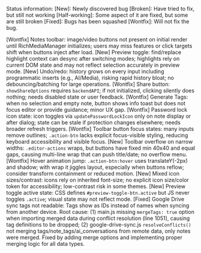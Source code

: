 Status information:
[New]: Newly discovered bug
[Broken]: Have tried to fix, but still not working
[Half-working]: Some aspect of it are fixed, but some are still broken
[Fixed]: Bugs has been squashed
[Wontfix]: Will not fix the bug.

[Wontfix] Notes toolbar: image/video buttons not present on initial render until RichMediaManager initializes; users may miss features or click targets shift when buttons inject after load.
[New] Preview toggle: find/replace highlight context can desync after switching modes; highlights rely on current DOM state and may not reflect selection accurately in preview mode.
[New] Undo/redo: history grows on every input including programmatic inserts (e.g., AI/Media), risking rapid history bloat; no debouncing/batching for large operations.
[Wontfix] Share button: `showShareOptions` requires `backendAPI`; if not initialized, clicking silently does nothing; needs disabled state or user feedback.
[Wontfix] Generate Tags: when no selection and empty note, button shows info toast but does not focus editor or provide guidance; minor UX gap.
[Wontfix] Password lock icon state: icon toggles via `updatePasswordLockIcon` only on note display or after dialog; state can be stale if protection changes elsewhere; needs broader refresh triggers.
[Wontfix] Toolbar button focus states: many inputs remove outlines; `.action-btn` lacks explicit focus-visible styling, reducing keyboard accessibility and visible focus.
[New] Toolbar overflow on narrow widths: `.editor-actions` wraps, but buttons have fixed min 40x40 and equal gaps, causing multi-line wrap that can push title/date; no overflow menu.
[Wontfix] Hover animation jump: `.action-btn:hover` uses translateY(-2px) and shadow; with wrap it jiggles layout, especially when buttons reflow; consider transform containment or reduced motion.
[New] Mixed icon sizes/contrast: icons rely on inherited font-size; no explicit icon size/color token for accessibility; low-contrast risk in some themes.
[New] Preview toggle active state: CSS defines `#preview-toggle-btn.active` but JS never toggles `.active`; visual state may not reflect mode.
[Fixed] Google Drive sync tags not readable: Tags show as IDs instead of names when syncing from another device. Root cause: (1) main.js missing `mergeTags: true` option when importing merged data during conflict resolution (line 1051), causing tag definitions to be dropped; (2) google-drive-sync.js `resolveConflicts()` not merging tags/note_tags/ai_conversations from remote data, only notes were merged. Fixed by adding merge options and implementing proper merging logic for all data types.
